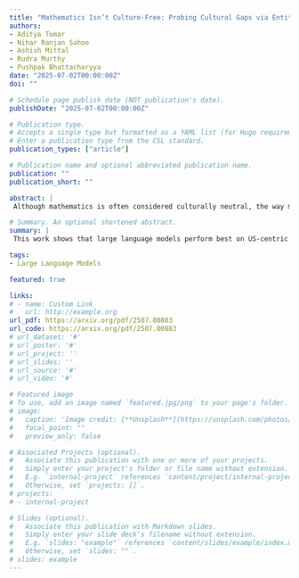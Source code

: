 ```yaml
---
title: "Mathematics Isn’t Culture-Free: Probing Cultural Gaps via Entity and Scenario Perturbations"
authors:
- Aditya Tomar
- Nihar Ranjan Sahoo
- Ashish Mittal
- Rudra Murthy
- Pushpak Bhattacharyya
date: "2025-07-02T00:00:00Z"
doi: ""

# Schedule page publish date (NOT publication's date).
publishDate: "2025-07-02T00:00:00Z"

# Publication type.
# Accepts a single type but formatted as a YAML list (for Hugo requirements).
# Enter a publication type from the CSL standard.
publication_types: ["article"]

# Publication name and optional abbreviated publication name.
publication: ""
publication_short: ""

abstract: |
 Although mathematics is often considered culturally neutral, the way mathematical problems are presented can carry implicit cultural context. Existing benchmarks like GSM8K are predominantly rooted in Western norms, including names, currencies, and everyday scenarios. In this work, we create culturally adapted variants of the GSM8K test set for five regions Africa, India, China, Korea, and Japan using prompt-based transformations followed by manual verification. We evaluate six large language models (LLMs), ranging from 8B to 72B parameters, across five prompting strategies to assess their robustness to cultural variation in math problem presentation. Our findings reveal a consistent performance gap: models perform best on the original US-centric dataset and comparatively worse on culturally adapted versions. However, models with reasoning capabilities are more resilient to these shifts, suggesting that deeper reasoning helps bridge cultural presentation gaps in mathematical tasks.

# Summary. An optional shortened abstract.
summary: |
 This work shows that large language models perform best on US-centric math problems but struggle with culturally adapted variants, highlighting a need for culturally robust benchmarks, while reasoning-focused models prove more resilient.

tags:
- Large Language Models

featured: true

links:
# - name: Custom Link
#   url: http://example.org
url_pdf: https://arxiv.org/pdf/2507.00883
url_code: https://arxiv.org/pdf/2507.00883
# url_dataset: '#'
# url_poster: '#'
# url_project: ''
# url_slides: ''
# url_source: '#'
# url_video: '#'

# Featured image
# To use, add an image named `featured.jpg/png` to your page's folder. 
# image:
#   caption: 'Image credit: [**Unsplash**](https://unsplash.com/photos/s9CC2SKySJM)'
#   focal_point: ""
#   preview_only: false

# Associated Projects (optional).
#   Associate this publication with one or more of your projects.
#   Simply enter your project's folder or file name without extension.
#   E.g. `internal-project` references `content/project/internal-project/index.md`.
#   Otherwise, set `projects: []`.
# projects:
# - internal-project

# Slides (optional).
#   Associate this publication with Markdown slides.
#   Simply enter your slide deck's filename without extension.
#   E.g. `slides: "example"` references `content/slides/example/index.md`.
#   Otherwise, set `slides: ""`.
# slides: example
---
```

<!-- 
This work is driven by the results in my [previous paper](/publication/conference-paper/) on LLMs.

{{% callout note %}}
Create your slides in Markdown - click the *Slides* button to check out the example.
{{% /callout %}}

Add the publication's **full text** or **supplementary notes** here. You can use rich formatting such as including [code, math, and images](https://docs.hugoblox.com/content/writing-markdown-latex/). -->
